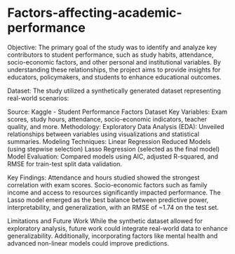 # Factors-affecting-academic-performance
Objective:
The primary goal of the study was to identify and analyze key contributors to student performance, such as study habits, attendance, socio-economic factors, and other personal and institutional variables. By understanding these relationships, the project aims to provide insights for educators, policymakers, and students to enhance educational outcomes.

Dataset:
The study utilized a synthetically generated dataset representing real-world scenarios:

Source: Kaggle - Student Performance Factors Dataset
Key Variables: Exam scores, study hours, attendance, socio-economic indicators, teacher quality, and more.
Methodology:
Exploratory Data Analysis (EDA): Unveiled relationships between variables using visualizations and statistical summaries.
Modeling Techniques:
Linear Regression
Reduced Models (using stepwise selection)
Lasso Regression (selected as the final model)
Model Evaluation: Compared models using AIC, adjusted R-squared, and RMSE for train-test split data validation.

Key Findings:
Attendance and hours studied showed the strongest correlation with exam scores.
Socio-economic factors such as family income and access to resources significantly impacted performance.
The Lasso model emerged as the best balance between predictive power, interpretability, and generalization, with an RMSE of ~1.74 on the test set.

Limitations and Future Work
While the synthetic dataset allowed for exploratory analysis, future work could integrate real-world data to enhance generalizability. Additionally, incorporating factors like mental health and advanced non-linear models could improve predictions.
